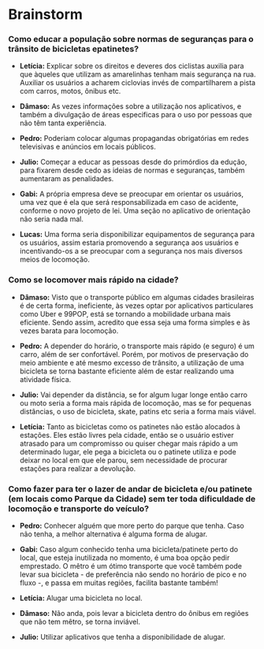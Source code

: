# Brainstorm
### Como educar a população sobre normas de seguranças para o trânsito de bicicletas epatinetes? 

- <b>Letícia:</b> Explicar sobre os direitos e deveres dos ciclistas auxilia para que àqueles que utilizam as amarelinhas tenham mais segurança na rua. Auxiliar os usuários a acharem ciclovias invés de compartilharem a pista com carros, motos, ônibus etc.

- <b>Dâmaso:</b> As vezes informações sobre a utilização nos aplicativos, e também a divulgação de áreas especificas para o uso por pessoas que não têm tanta experiência.

- <b>Pedro:</b> Poderiam colocar algumas propagandas obrigatórias em redes televisivas e anúncios em locais públicos.

- <b>Julio:</b> Começar a educar as pessoas desde do primórdios da edução, para fixarem desde cedo as ideias de normas e seguranças, também aumentaram as penalidades.

- <b>Gabi:</b> A própria empresa deve se preocupar em orientar os usuários, uma vez que é ela que será responsabilizada em caso de acidente, conforme o novo projeto de lei. Uma seção no aplicativo de orientação não seria nada mal.

- <b>Lucas:</b> Uma forma seria disponibilizar equipamentos de segurança para os usuários, assim estaria promovendo a segurança aos usuários e incentivando-os a se preocupar com a segurança nos mais diversos meios de locomoção.

### Como se locomover mais rápido na cidade?

- <b>Dâmaso:</b> Visto que o transporte público em algumas cidades brasileiras é de certa forma, ineficiente, às vezes optar por aplicativos particulares como Uber e 99POP, está se tornando a mobilidade urbana mais eficiente. Sendo assim, acredito que essa seja uma forma simples e às vezes barata para locomoção.  

- <b>Pedro:</b> A depender do horário, o transporte mais rápido (e seguro) é um carro, além de ser confortável. Porém, por motivos de preservação do meio ambiente e até mesmo excesso de trânsito, a utilização de uma bicicleta se torna bastante eficiente além de estar realizando uma atividade física.

- <b>Julio:</b> Vai depender da distância, se for algum lugar longe então carro ou moto seria a forma mais rápida de locomoção, mas se for pequenas distâncias, o uso de bicicleta, skate, patins etc seria a forma mais viável.

- <b>Letícia:</b> Tanto as bicicletas como os patinetes não estão alocados à estações. Eles estão livres pela cidade, então se o usuário estiver atrasado para um compromisso ou quiser chegar mais rápido a um determinado lugar, ele pega a bicicleta ou o patinete utiliza e pode deixar no local em que ele parou, sem necessidade de procurar estações para realizar a devolução. 

### Como fazer para ter o lazer de andar de bicicleta e/ou patinete (em locais como Parque da Cidade) sem ter toda dificuldade de locomoção e transporte do veículo? 

- <b>Pedro:</b> Conhecer alguém que more perto do parque que tenha. Caso não tenha, a melhor alternativa é alguma forma de alugar.

- <b>Gabi:</b> Caso algum conhecido tenha uma bicicleta/patinete perto do local, que esteja inutilizada no momento, é uma boa opção pedir emprestado. O mêtro é um ótimo transporte que você também pode levar sua bicicleta - de preferência não sendo no horário de pico e no fluxo -, e passa em muitas regiões, facilita bastante também! 

- <b>Letícia:</b> Alugar uma bicicleta no local. 

- <b>Dâmaso:</b> Não anda, pois levar a bicicleta dentro do ônibus em regiões que não tem mêtro, se torna inviável.

- <b>Julio:</b> Utilizar aplicativos que tenha a disponibilidade de alugar.